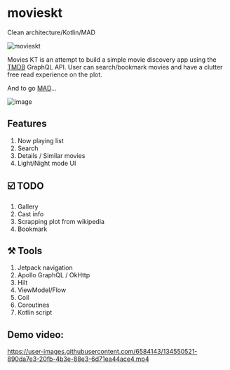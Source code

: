 # movieskt
Clean architecture/Kotlin/MAD

![movieskt](https://socialify.git.ci/mahendranv/movieskt/image?description=1&font=Inter&owner=1&pattern=Plus&theme=Dark)

Movies KT is an attempt to build a simple movie discovery app using the [TMDB](https://tmdb.apps.quintero.io/) GraphQL API. User can search/bookmark movies and have a clutter free read experience on the plot.

And to go [MAD](https://madscorecard.withgoogle.com/scorecards/2138907411/)...

![image](https://user-images.githubusercontent.com/6584143/134556913-b2388496-37d4-4f6d-89ab-dd31539f0e92.png)


## Features
1. Now playing list
2. Search
3. Details / Similar movies
4. Light/Night mode UI

## ☑️ TODO
1. Gallery
2. Cast info
3. Scrapping plot from wikipedia
4. Bookmark

## ⚒️ Tools

1. Jetpack navigation
2. Apollo GraphQL / OkHttp
3. Hilt
4. ViewModel/Flow
5. Coil
6. Coroutines
7. Kotlin script

## Demo video:

https://user-images.githubusercontent.com/6584143/134550521-890da7e3-20fb-4b3e-88e3-6d71ea44ace4.mp4
